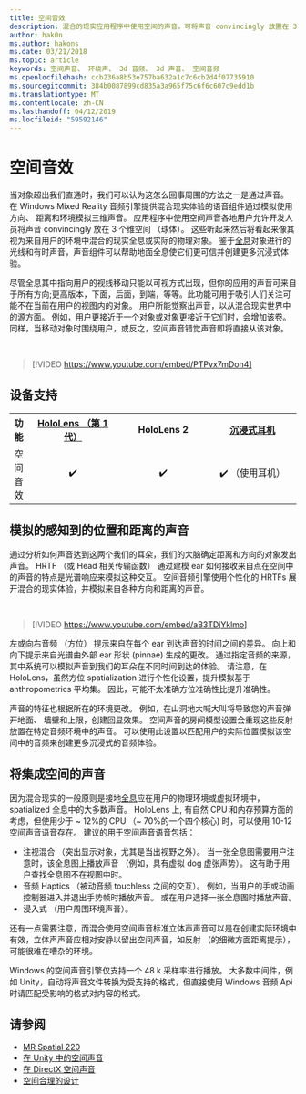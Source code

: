 ```yaml
---
title: 空间音效
description: 混合的现实应用程序中使用空间的声音，可将声音 convincingly 放置在 3D 空间中。
author: hak0n
ms.author: hakons
ms.date: 03/21/2018
ms.topic: article
keywords: 空间声音、 环绕声、 3d 音频、 3d 声音、 空间音频
ms.openlocfilehash: ccb236a8b53e757ba632a1c7c6cb2d4f07735910
ms.sourcegitcommit: 384b0087899cd835a3a965f75c6f6c607c9edd1b
ms.translationtype: MT
ms.contentlocale: zh-CN
ms.lasthandoff: 04/12/2019
ms.locfileid: "59592146"
---
```

# <a name="spatial-sound"></a>空间音效

当对象超出我们直通时，我们可以认为这怎么回事周围的方法之一是通过声音。 在 Windows Mixed Reality 音频引擎提供混合现实体验的语音组件通过模拟使用方向、 距离和环境模拟三维声音。 应用程序中使用空间声音各地用户允许开发人员将声音 convincingly 放在 3 个维空间 （球体）。 这些听起来然后将看起来像其视为来自用户的环境中混合的现实全息或实际的物理对象。 鉴于[全息](hologram.md)对象进行的光线和有时声音，声音组件可以帮助地面全息使它们更可信并创建更多沉浸式体验。

尽管全息其中指向用户的视线移动只能以可视方式出现，但你的应用的声音可来自于所有方向;更高版本，下面，后面，到端，等等。此功能可用于吸引人们关注可能不在当前在用户的视图内的对象。 用户所能觉察出声音，以从混合现实世界中的源方面。 例如，用户更接近于一个对象或对象更接近于它们时，会增加该卷。 同样，当移动对象时围绕用户，或反之，空间声音错觉声音即将直接从该对象。

<br>

>[!VIDEO https://www.youtube.com/embed/PTPvx7mDon4]

## <a name="device-support"></a>设备支持

<table>
<tr>
<th>功能</th><th style="width:150px"> <a href="hololens-hardware-details.md">HoloLens （第 1 代）</a></th><th style="width:150px">HoloLens 2</th><th style="width:150px"><a href="immersive-headset-hardware-details.md">沉浸式耳机</a></th>
</tr><tr>

<td> 空间音效</td><td style="text-align: center;"> ✔️</td><td style="text-align: center;"> ✔️</td><td style="text-align: center;"> ✔️ （使用耳机）</td>

</tr>
</table>

## <a name="simulating-the-perceived-location-and-distance-of-sounds"></a>模拟的感知到的位置和距离的声音

通过分析如何声音达到这两个我们的耳朵，我们的大脑确定距离和方向的对象发出声音。 HRTF （或 Head 相关传输函数） 通过建模 ear 如何接收来自点在空间中的声音的特点是光谱响应来模拟这种交互。 空间音频引擎使用个性化的 HRTFs 展开混合的现实体验，并模拟来自各种方向和距离的声音。

<br>

>[!VIDEO https://www.youtube.com/embed/aB3TDjYklmo]

左或向右音频 （方位） 提示来自在每个 ear 到达声音的时间之间的差异。 向上和向下提示来自光谱由外部 ear 形状 (pinnae) 生成的更改。 通过指定音频的来源，其中系统可以模拟声音到我们的耳朵在不同时间到达的体验。 请注意，在 HoloLens，虽然方位 spatialization 进行个性化设置，提升模拟基于 anthropometrics 平均集。 因此，可能不太准确方位准确性比提升准确性。

声音的特征也根据所在的环境更改。 例如，在山洞地大喊大叫将导致您的声音弹开地面、 墙壁和上限，创建回显效果。 空间声音的房间模型设置会重现这些反射放置在特定音频环境中的声音。 可以使用此设置以匹配用户的实际位置模拟该空间中的音频来创建更多沉浸式的音频体验。

## <a name="integrating-spatial-sound"></a>将集成空间的声音

因为混合现实的一般原则是接地[全息](hologram.md)应在用户的物理环境或虚拟环境中，spatialized 全息中的大多数声音。 HoloLens 上, 有自然 CPU 和内存预算方面的考虑，但使用少于 ~ 12%的 CPU （~ 70%的一个四个核心) 时，可以使用 10-12 空间声音语音存在。 建议的用于空间声音语音包括：
* 注视混合 （突出显示对象，尤其是当出视野之外）。 当一张全息图需要用户注意时，该全息图上播放声音 （例如，具有虚拟 dog 虚张声势）。 这有助于用户查找全息图不在视图中时。
* 音频 Haptics （被动音频 touchless 之间的交互）。 例如，当用户的手或动画控制器进入并退出手势帧时播放声音。 或在用户选择一张全息图时播放声音。
* 浸入式 （用户周围环境声音）。

还有一点需要注意，而混合使用空间声音标准立体声声音可以是在创建实际环境中有效，立体声声音应相对安静以留出空间声音，如反射 （的细微方面距离提示），可能很难在嘈杂的环境。

Windows 的空间声音引擎仅支持一个 48 k 采样率进行播放。 大多数中间件，例如 Unity，自动将声音文件转换为受支持的格式，但直接使用 Windows 音频 Api 时请匹配受影响的格式对内容的格式。

## <a name="see-also"></a>请参阅
* [MR Spatial 220](holograms-220.md)
* [在 Unity 中的空间声音](spatial-sound-in-unity.md)
* [在 DirectX 空间声音](spatial-sound-in-directx.md)
* [空间合理的设计](spatial-sound-design.md)

